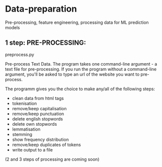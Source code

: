 # Data-preparation
Pre-processing, feature engineering, processing data for ML prediction models


## 1 step: PRE-PROCESSING:
preprocess.py

Pre-process Text Data. The program takes one command-line argument - a text file for pre-processing. 
If you run the program without a command-line argument, 
you'll be asked to type an url of the website you want to pre-process.

The programm gives you the choice to make any/all of the following steps:

- clean data from html tags
- tokenisation
- remove/keep capitalisation
- remove/keep punctuation
- delete english stopwords
- delete own stopwords
- lemmatisation
- stemming
- show frequency distribution
- remove/keep duplicates of tokens
- write output to a file


(2 and 3 steps of processing are coming soon)
